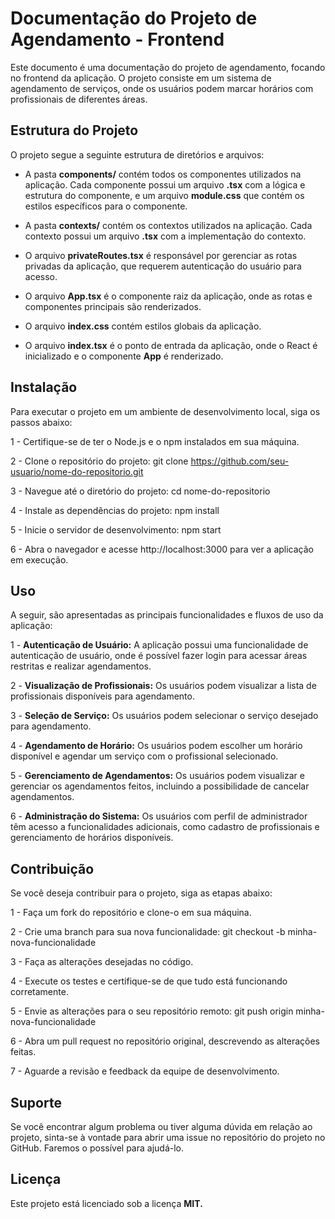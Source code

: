 # Documentação do Projeto de Agendamento - Frontend

Este documento é uma documentação do projeto de agendamento, focando no frontend da aplicação. O projeto consiste em um sistema de agendamento de serviços, onde os usuários podem marcar horários com profissionais de diferentes áreas.

## Estrutura do Projeto

O projeto segue a seguinte estrutura de diretórios e arquivos:

- A pasta **components/** contém todos os componentes utilizados na aplicação. Cada componente possui um arquivo **.tsx** com a lógica e estrutura do componente, e um arquivo **module.css** que contém os estilos específicos para o componente.

- A pasta **contexts/** contém os contextos utilizados na aplicação. Cada contexto possui um arquivo **.tsx** com a implementação do contexto.

- O arquivo **privateRoutes.tsx** é responsável por gerenciar as rotas privadas da aplicação, que requerem autenticação do usuário para acesso.

- O arquivo **App.tsx** é o componente raiz da aplicação, onde as rotas e componentes principais são renderizados.

- O arquivo **index.css** contém estilos globais da aplicação.

- O arquivo **index.tsx** é o ponto de entrada da aplicação, onde o React é inicializado e o componente **App** é renderizado.

## Instalação

Para executar o projeto em um ambiente de desenvolvimento local, siga os passos abaixo:

1 - Certifique-se de ter o Node.js e o npm instalados em sua máquina.

2 - Clone o repositório do projeto:
git clone https://github.com/seu-usuario/nome-do-repositorio.git

3 - Navegue até o diretório do projeto:
cd nome-do-repositorio

4 - Instale as dependências do projeto:
npm install

5 - Inicie o servidor de desenvolvimento:
npm start

6 - Abra o navegador e acesse http://localhost:3000 para ver a aplicação em execução.

## Uso

A seguir, são apresentadas as principais funcionalidades e fluxos de uso da aplicação:

1 - **Autenticação de Usuário:** A aplicação possui uma funcionalidade de autenticação de usuário, onde é possível fazer login para acessar áreas restritas e realizar agendamentos.

2 - **Visualização de Profissionais:** Os usuários podem visualizar a lista de profissionais disponíveis para agendamento.

3 - **Seleção de Serviço:** Os usuários podem selecionar o serviço desejado para agendamento.

4 - **Agendamento de Horário:** Os usuários podem escolher um horário disponível e agendar um serviço com o profissional selecionado.

5 - **Gerenciamento de Agendamentos:** Os usuários podem visualizar e gerenciar os agendamentos feitos, incluindo a possibilidade de cancelar agendamentos.

6 - **Administração do Sistema:** Os usuários com perfil de administrador têm acesso a funcionalidades adicionais, como cadastro de profissionais e gerenciamento de horários disponíveis.

## Contribuição

Se você deseja contribuir para o projeto, siga as etapas abaixo:

1 - Faça um fork do repositório e clone-o em sua máquina.

2 - Crie uma branch para sua nova funcionalidade:
git checkout -b minha-nova-funcionalidade

3 - Faça as alterações desejadas no código.

4 - Execute os testes e certifique-se de que tudo está funcionando corretamente.

5 - Envie as alterações para o seu repositório remoto:
git push origin minha-nova-funcionalidade

6 - Abra um pull request no repositório original, descrevendo as alterações feitas.

7 - Aguarde a revisão e feedback da equipe de desenvolvimento.

## Suporte

Se você encontrar algum problema ou tiver alguma dúvida em relação ao projeto, sinta-se à vontade para abrir uma issue no repositório do projeto no GitHub. Faremos o possível para ajudá-lo.

## Licença

Este projeto está licenciado sob a licença **MIT.**
